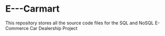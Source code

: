 # E---Carmart
This repository stores all the source code files for the SQL and NoSQL E-Commerce Car Dealership Project

